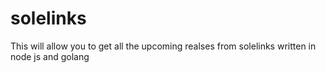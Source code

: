 # solelinks
 
This will allow you to get all the upcoming realses from solelinks written in node js and golang 